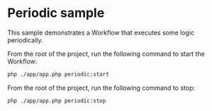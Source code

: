 # Periodic sample

This sample demonstrates a Workflow that executes some logic periodically.

From the root of the project, run the following command to start the Workflow:

```bash
php ./app/app.php periodic:start
```

From the root of the project, run the following command to stop:

```bash
php ./app/app.php periodic:stop
```
